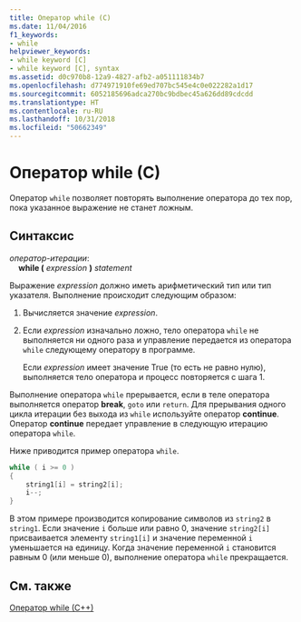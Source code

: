 ```yaml
---
title: Оператор while (C)
ms.date: 11/04/2016
f1_keywords:
- while
helpviewer_keywords:
- while keyword [C]
- while keyword [C], syntax
ms.assetid: d0c970b8-12a9-4827-afb2-a051111834b7
ms.openlocfilehash: d774971910fe69ed707bc545e4c0e022282a1d17
ms.sourcegitcommit: 6052185696adca270bc9bdbec45a626dd89cdcdd
ms.translationtype: HT
ms.contentlocale: ru-RU
ms.lasthandoff: 10/31/2018
ms.locfileid: "50662349"
---
```

# <a name="while-statement-c"></a>Оператор while (C)

Оператор `while` позволяет повторять выполнение оператора до тех пор, пока указанное выражение не станет ложным.

## <a name="syntax"></a>Синтаксис

*оператор-итерации*:<br/>
&nbsp;&nbsp;&nbsp;&nbsp;**while (**  *expression*  **)**  *statement*

Выражение *expression* должно иметь арифметический тип или тип указателя. Выполнение происходит следующим образом:

1. Вычисляется значение *expression*.

1. Если *expression* изначально ложно, тело оператора `while` не выполняется ни одного раза и управление передается из оператора `while` следующему оператору в программе.

   Если *expression* имеет значение True (то есть не равно нулю), выполняется тело оператора и процесс повторяется с шага 1.

Выполнение оператора `while` прерывается, если в теле оператора выполняется оператор **break**, `goto` или `return`. Для прерывания одного цикла итерации без выхода из `while` используйте оператор **continue**. Оператор **continue** передает управление в следующую итерацию оператора `while`.

Ниже приводится пример оператора `while`.

```C
while ( i >= 0 )
{
    string1[i] = string2[i];
    i--;
}
```

В этом примере производится копирование символов из `string2` в `string1`. Если значение `i` больше или равно 0, значение `string2[i]` присваивается элементу `string1[i]` и значение переменной `i` уменьшается на единицу. Когда значение переменной `i` становится равным 0 (или меньше 0), выполнение оператора `while` прекращается.

## <a name="see-also"></a>См. также

[Оператор while (C++)](../cpp/while-statement-cpp.md)
